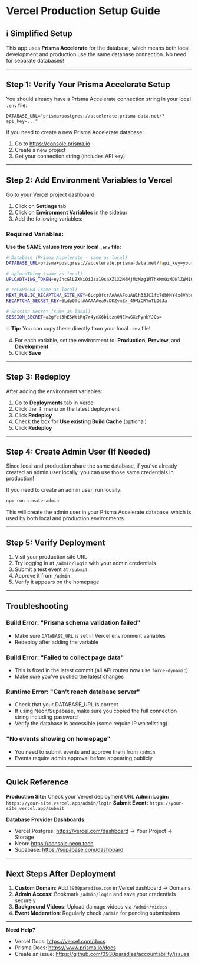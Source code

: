 # Vercel Production Setup Guide

## ℹ️ Simplified Setup

This app uses **Prisma Accelerate** for the database, which means both local development and production use the same database connection. No need for separate databases!

---

## Step 1: Verify Your Prisma Accelerate Setup

You should already have a Prisma Accelerate connection string in your local `.env` file:

```
DATABASE_URL="prisma+postgres://accelerate.prisma-data.net/?api_key=..."
```

If you need to create a new Prisma Accelerate database:
1. Go to https://console.prisma.io
2. Create a new project
3. Get your connection string (includes API key)

---

## Step 2: Add Environment Variables to Vercel

Go to your Vercel project dashboard:

1. Click on **Settings** tab
2. Click on **Environment Variables** in the sidebar
3. Add the following variables:

### Required Variables:

**Use the SAME values from your local `.env` file:**

```bash
# Database (Prisma Accelerate - same as local)
DATABASE_URL=prisma+postgres://accelerate.prisma-data.net/?api_key=your_api_key

# UploadThing (same as local)
UPLOADTHING_TOKEN=eyJhcGlLZXkiOiJza19saXZlX2M4MjMzMzg1MThkMmQzMDNlZWM1OWZlNDIyNmE4YzE4ODY0MGVhNWNjOTdlZWE1NDNiNzBiNmRkYzg5YjdjZjMiLCJhcHBJZCI6Iml3dGNwMTE1aGQiLCJyZWdpb25zIjpbInNlYTEiXX0=

# reCAPTCHA (same as local)
NEXT_PUBLIC_RECAPTCHA_SITE_KEY=6LdpQfcrAAAAAFouAW1h33JC1fc7dbN4Y4x4Vhbu
RECAPTCHA_SECRET_KEY=6LdpQfcrAAAAAAea9cDKZymZx_49MiCRYnTLO6Ja

# Session Secret (same as local)
SESSION_SECRET=a2gYet3hESWttRq7r4ynX6biczn0NEkwGXePynbYJQs=
```

💡 **Tip:** You can copy these directly from your local `.env` file!

4. For each variable, set the environment to: **Production**, **Preview**, and **Development**
5. Click **Save**

---

## Step 3: Redeploy

After adding the environment variables:

1. Go to **Deployments** tab in Vercel
2. Click the **⋮** menu on the latest deployment
3. Click **Redeploy**
4. Check the box for **Use existing Build Cache** (optional)
5. Click **Redeploy**

---

## Step 4: Create Admin User (If Needed)

Since local and production share the same database, if you've already created an admin user locally, you can use those same credentials in production!

If you need to create an admin user, run locally:

```bash
npm run create-admin
```

This will create the admin user in your Prisma Accelerate database, which is used by both local and production environments.

---

## Step 5: Verify Deployment

1. Visit your production site URL
2. Try logging in at `/admin/login` with your admin credentials
3. Submit a test event at `/submit`
4. Approve it from `/admin`
5. Verify it appears on the homepage

---

## Troubleshooting

### Build Error: "Prisma schema validation failed"
- Make sure `DATABASE_URL` is set in Vercel environment variables
- Redeploy after adding the variable

### Build Error: "Failed to collect page data"
- This is fixed in the latest commit (all API routes now use `force-dynamic`)
- Make sure you've pushed the latest changes

### Runtime Error: "Can't reach database server"
- Check that your DATABASE_URL is correct
- If using Neon/Supabase, make sure you copied the full connection string including password
- Verify the database is accessible (some require IP whitelisting)

### "No events showing on homepage"
- You need to submit events and approve them from `/admin`
- Events require admin approval before appearing publicly

---

## Quick Reference

**Production Site:** Check your Vercel deployment URL
**Admin Login:** `https://your-site.vercel.app/admin/login`
**Submit Event:** `https://your-site.vercel.app/submit`

**Database Provider Dashboards:**
- Vercel Postgres: https://vercel.com/dashboard → Your Project → Storage
- Neon: https://console.neon.tech
- Supabase: https://supabase.com/dashboard

---

## Next Steps After Deployment

1. **Custom Domain**: Add `3930paradise.com` in Vercel dashboard → Domains
2. **Admin Access**: Bookmark `/admin/login` and save your credentials securely
3. **Background Videos**: Upload damage videos via `/admin/videos`
4. **Event Moderation**: Regularly check `/admin` for pending submissions

---

**Need Help?**
- Vercel Docs: https://vercel.com/docs
- Prisma Docs: https://www.prisma.io/docs
- Create an issue: https://github.com/3930paradise/accountability/issues
